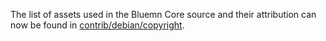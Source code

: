 The list of assets used in the Bluemn Core source and their attribution can now be found in [contrib/debian/copyright](../contrib/debian/copyright).

